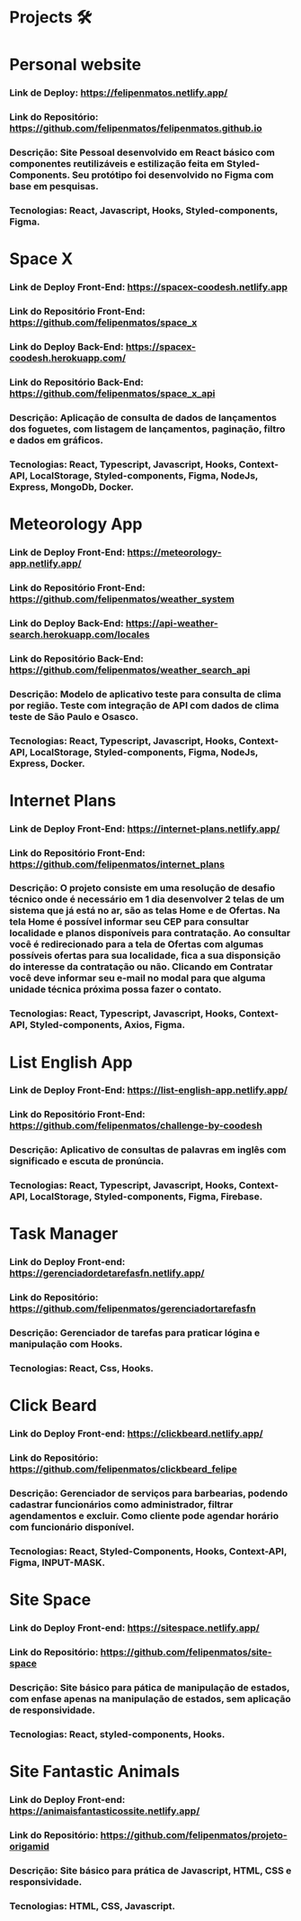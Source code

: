 # Projects 🛠

# Personal website
### Link de Deploy: https://felipenmatos.netlify.app/
### Link do Repositório: https://github.com/felipenmatos/felipenmatos.github.io
### Descrição: Site Pessoal desenvolvido em React básico com componentes reutilizáveis e estilização feita em Styled-Components. Seu protótipo foi desenvolvido no Figma com base em pesquisas. 
### Tecnologias: React, Javascript, Hooks, Styled-components, Figma. 

# Space X 
### Link de Deploy Front-End: https://spacex-coodesh.netlify.app
### Link do Repositório Front-End: https://github.com/felipenmatos/space_x
### Link do Deploy Back-End: https://spacex-coodesh.herokuapp.com/
### Link do Repositório Back-End: https://github.com/felipenmatos/space_x_api
### Descrição: Aplicação de consulta de dados de lançamentos dos foguetes, com listagem de lançamentos, paginação, filtro e dados em gráficos.
### Tecnologias: React, Typescript, Javascript, Hooks, Context-API, LocalStorage, Styled-components, Figma, NodeJs, Express, MongoDb, Docker. 

# Meteorology App
### Link de Deploy Front-End: https://meteorology-app.netlify.app/
### Link do Repositório Front-End: https://github.com/felipenmatos/weather_system
### Link do Deploy Back-End: https://api-weather-search.herokuapp.com/locales
### Link do Repositório Back-End: https://github.com/felipenmatos/weather_search_api
### Descrição: Modelo de aplicativo teste para consulta de clima por região. Teste com integração de API com dados de clima teste de São Paulo e Osasco.  
### Tecnologias: React, Typescript, Javascript, Hooks, Context-API, LocalStorage, Styled-components, Figma, NodeJs, Express, Docker. 

# Internet Plans
### Link de Deploy Front-End: https://internet-plans.netlify.app/
### Link do Repositório Front-End: https://github.com/felipenmatos/internet_plans
### Descrição: O projeto consiste em uma resolução de desafio técnico onde é necessário em 1 dia desenvolver 2 telas de um sistema que já está no ar, são as telas Home e de Ofertas. Na tela Home é possível informar seu CEP para consultar localidade e planos disponíveis para contratação. Ao consultar você é redirecionado para a tela de Ofertas com algumas possíveis ofertas para sua localidade, fica a sua disponsição do interesse da contratação ou não. Clicando em Contratar você deve informar seu e-mail no modal para que alguma unidade técnica próxima possa fazer o contato.  
### Tecnologias: React, Typescript, Javascript, Hooks, Context-API, Styled-components, Axios, Figma. 

# List English App 
### Link de Deploy Front-End: https://list-english-app.netlify.app/
### Link do Repositório Front-End: https://github.com/felipenmatos/challenge-by-coodesh
### Descrição: Aplicativo de consultas de palavras em inglês com significado e escuta de pronúncia.  
### Tecnologias: React, Typescript, Javascript, Hooks, Context-API, LocalStorage, Styled-components, Figma, Firebase.

# Task Manager
### Link do Deploy Front-end: https://gerenciadordetarefasfn.netlify.app/
### Link do Repositório: https://github.com/felipenmatos/gerenciadortarefasfn
### Descrição: Gerenciador de tarefas para praticar lógina e manipulação com Hooks. 
### Tecnologias: React, Css, Hooks.

# Click Beard
### Link do Deploy Front-end: https://clickbeard.netlify.app/
### Link do Repositório: https://github.com/felipenmatos/clickbeard_felipe
### Descrição: Gerenciador de serviços para barbearias, podendo cadastrar funcionários como administrador, filtrar agendamentos e excluir. Como cliente pode agendar horário com funcionário disponível. 
### Tecnologias: React, Styled-Components, Hooks, Context-API, Figma, INPUT-MASK.

# Site Space 
### Link do Deploy Front-end: https://sitespace.netlify.app/
### Link do Repositório: https://github.com/felipenmatos/site-space
### Descrição: Site básico para pática de manipulação de estados, com enfase apenas na manipulação de estados, sem aplicação de responsividade. 
### Tecnologias: React, styled-components, Hooks. 

# Site Fantastic Animals
### Link do Deploy Front-end: https://animaisfantasticossite.netlify.app/
### Link do Repositório: https://github.com/felipenmatos/projeto-origamid
### Descrição: Site básico para prática de Javascript, HTML, CSS e responsividade.
### Tecnologias: HTML, CSS, Javascript. 
